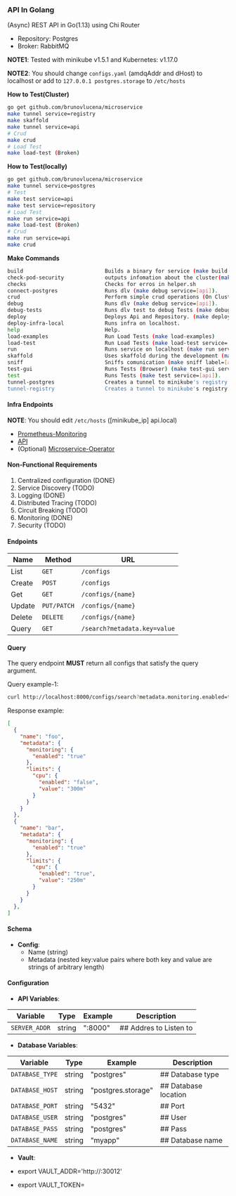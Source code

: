 ### API In Golang

(Async) REST API in Go(1.13) using Chi Router

- Repository: Postgres
- Broker: RabbitMQ

**NOTE1**: Tested with minikube v1.5.1 and Kubernetes: v1.17.0

**NOTE2**: You should change `configs.yaml` (amdqAddr and dHost) to localhost or add to `127.0.0.1 postgres.storage` to `/etc/hosts`

**How to Test(Cluster)**

```sh
go get github.com/brunovlucena/microservice
make tunnel service=registry
make skaffold
make tunnel service=api
# Crud
make crud
# Load Test
make load-test (Broken)
```

**How to Test(locally)**

```sh
go get github.com/brunovlucena/microservice
make tunnel service=postgres
# Test
make test service=api
make test service=repository
# Load Test
make run service=api
make load-test (Broken)
# Crud
make run service=api
make crud
```

**Make Commands**

```sh
build                          Builds a binary for service (make build service=[api]).
check-pod-security             outputs infomation about the cluster(make check-pod-security label=[api] namespace=[dev])
checks                         Checks for erros in helper.sh
connect-postgres               Runs dlv (make debug service=[api]).
crud                           Perform simple crud operations (On Cluster).
debug                          Runs dlv (make debug service=[api]).
debug-tests                    Runs dlv test to debug Tests (make debug service=[api]).
deploy                         Deploys Api and Repository. (make deploy service=[api] version=v0.0.1 namespace=[dev])
deploy-infra-local             Runs infra on localhost.
help                           Help. 
load-examples                  Run Load Tests (make load-examples)
load-test                      Run Load Tests (make load-test service=[api])
run                            Runs service on localhost (make run service=[api]).
skaffold                       Uses skaffold during the development (make scaffold).
sniff                          Sniffs comunication (make sniff label=[api] namespace=[dev])
test-gui                       Runs Tests (Browser) (make test-gui service=[api]).
test                           Runs Tests (make test service=[api]).
tunnel-postgres                Creates a tunnel to minikube's registry.
tunnel-registry                Creates a tunnel to minikube's registry.
```


#### Infra Endpoints

**NOTE**: You should edit `/etc/hosts` ([minikube_ip] api.local)

- [Prometheus-Monitoring](http://api.local:31000)
- [API](ttp://api.local:32000)
- (Optional) [Microservice-Operator](https://github.com/brunovlucena/microservice-operator)


#### Non-Functional Requirements

1. Centralized configuration (DONE)
2. Service Discovery (TODO)
3. Logging (DONE)
4. Distributed Tracing (TODO)
5. Circuit Breaking (TODO)
7. Monitoring (DONE)
8. Security (TODO)


#### Endpoints

| Name   | Method      | URL
| ---    | ---         | ---
| List   | `GET`       | `/configs`
| Create | `POST`      | `/configs`
| Get    | `GET`       | `/configs/{name}`
| Update | `PUT/PATCH` | `/configs/{name}`
| Delete | `DELETE`    | `/configs/{name}`
| Query  | `GET`       | `/search?metadata.key=value`


#### Query

The query endpoint **MUST** return all configs that satisfy the query argument.

Query example-1:

```sh
curl http://localhost:8000/configs/search?metadata.monitoring.enabled=true
```

Response example:

```json
[
  {
    "name": "foo",
    "metadata": {
      "monitoring": {
        "enabled": "true"
      },
      "limits": {
        "cpu": {
          "enabled": "false",
          "value": "300m"
        }
      }
    }
  },
  {
    "name": "bar",
    "metadata": {
      "monitoring": {
        "enabled": "true"
      },
      "limits": {
        "cpu": {
          "enabled": "true",
          "value": "250m"
        }
      }
    }
  },
]
```


#### Schema

- **Config**:
  - Name (string)
  - Metadata (nested key:value pairs where both key and value are strings of arbitrary length)


#### Configuration

- **API Variables**:

| Variable | Type | Example | Description |
| -------- | ---- | ------- | ----------- |
|`SERVER_ADDR`| string | ":8000"			| ## Addres to Listen to

- **Database Variables**:

| Variable | Type | Example | Description |
| -------- | ---- | ------- | ----------- |
|`DATABASE_TYPE`| string | "postgres"			| ## Database type
|`DATABASE_HOST`| string | "postgres.storage"	| ## Database location
|`DATABASE_PORT`| string | "5432"				| ## Port
|`DATABASE_USER`| string | "postgres"			| ## User
|`DATABASE_PASS`| string | "postgres"			| ## Pass
|`DATABASE_NAME`| string | "myapp"				| ## Database name


- **Vault**:

- export VAULT_ADDR='http://<ip>:30012'
- export VAULT_TOKEN=<token>


